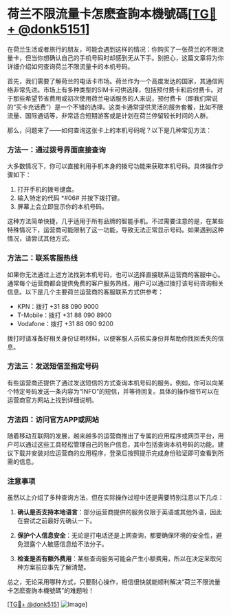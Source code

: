 # 荷兰不限流量卡怎麽查詢本機號碼[[TG💪+ @donk5151](https://t.me/s/donk5151)]

在荷兰生活或者旅行的朋友，可能会遇到这样的情况：你购买了一张荷兰的不限流量卡，但当你想确认自己的手机号码时却感到无从下手。别担心，这篇文章将为你详细介绍如何查询荷兰不限流量卡的本机号码。

首先，我们需要了解荷兰的电话卡市场。荷兰作为一个高度发达的国家，其通信网络非常先进。市场上有多种类型的SIM卡可供选择，包括预付费卡和后付费卡。对于那些希望节省费用或初次使用荷兰电话服务的人来说，预付费卡（即我们常说的“买卡充话费”）是一个不错的选择。这类卡通常提供灵活的服务套餐，比如不限流量、国际通话等，非常适合短期游客或是计划在荷兰停留较长时间的人群。

那么，问题来了——如何查询这张卡上的本机号码呢？以下是几种常见方法：

### 方法一：通过拨号界面直接查询

大多数情况下，你可以直接利用手机本身的拨号功能来获取本机号码。具体操作步骤如下：
1. 打开手机的拨号键盘。
2. 输入特定的代码 *#06# 并按下拨打键。
3. 屏幕上会立即显示你的本机号码。

这种方法简单快捷，几乎适用于所有品牌的智能手机。不过需要注意的是，在某些特殊情况下，运营商可能限制了这一功能，导致无法正常显示号码。如果遇到这种情况，请尝试其他方式。

### 方法二：联系客服热线

如果你无法通过上述方法找到本机号码，也可以选择直接联系运营商的客服中心。通常每个运营商都会提供免费的客户服务热线，用户可以通过拨打该号码咨询相关信息。以下是几个主要荷兰运营商的客服联系方式供参考：

- KPN：拨打 +31 88 090 9000
- T-Mobile：拨打 +31 88 090 8900
- Vodafone：拨打 +31 88 090 9200

拨打时请准备好相关身份证明材料，以便客服人员核实身份并帮助你找回丢失的信息。

### 方法三：发送短信至指定号码

有些运营商还提供了通过发送短信的方式查询本机号码的服务。例如，你可以向某个特定号码发送一条内容为“INFO”的短信，并等待回复。具体的操作细节可以在运营商官方网站上找到详细说明。

### 方法四：访问官方APP或网站

随着移动互联网的发展，越来越多的运营商推出了专属的应用程序或网页平台，用户可以通过这些工具轻松管理自己的账户信息，其中包括查询本机号码的功能。建议下载并安装对应运营商的应用程序，登录后按照提示完成身份验证即可查看到所需的信息。

### 注意事项

虽然以上介绍了多种查询方法，但在实际操作过程中还是需要特别注意以下几点：

1. **确认是否支持本地语言**：部分运营商提供的服务仅限于英语或其他外语，因此在尝试之前最好先确认一下。
   
2. **保护个人信息安全**：无论是打电话还是上网查询，都要确保环境的安全性，避免泄露个人敏感信息给不法分子。

3. **检查是否有额外费用**：某些查询服务可能会产生小额费用，所以在决定采取何种方案前应事先了解清楚。

总之，无论采用哪种方式，只要耐心操作，相信很快就能顺利解决“荷兰不限流量卡怎麽查詢本機號碼”的难题啦！

[[TG💪+ @donk5151](https://t.me/s/donk5151) ![Image](https://i.postimg.cc/rwNCRYN7/Snipaste-2025-04-30-17-27-05.png)]